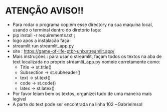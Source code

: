 # ATENÇÃO AVISO!!
* Para rodar o programa copiem esse directory na sua maquina local, usando o terminal dentro do diretorio
faça:
* pip install -r requirements.txt ;
* logo apos a instalação faça:
* streamlit run streamlit_app.py
* site : https://game-of-life-ptbr-unb.streamlit.app/
* Mais instruções : para usar o streamlit, façam todos os textos na aba de text localizada no proprio streamlit_app.py
  nomeie corretamente como:
  * Title -> st.title()
  * Subsection -> st.subheader()
  * text -> st.text()
  * code -> st.code()
  * latex -> st.latex()
* Por favor leiam bem os textos, organizei tudo de uma maneira mais legivel
* A parte do text pode ser encontrada na linha 102 ~Gabrielmsol
